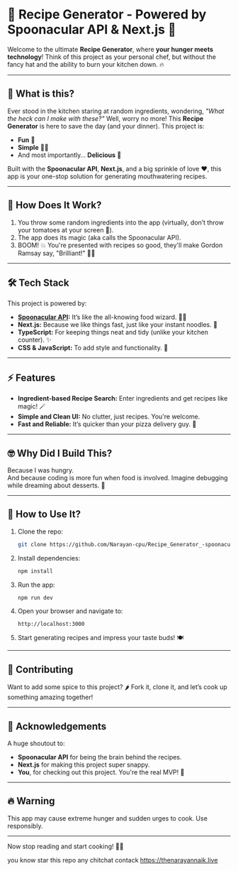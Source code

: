 # 🥘 Recipe Generator - Powered by Spoonacular API & Next.js 🍴  

Welcome to the ultimate **Recipe Generator**, where **your hunger meets technology**! Think of this project as your personal chef, but without the fancy hat and the ability to burn your kitchen down. 🔥

---

## 🧐 What is this?

Ever stood in the kitchen staring at random ingredients, wondering, *"What the heck can I make with these?"* Well, worry no more! This **Recipe Generator** is here to save the day (and your dinner). This project is:

- **Fun** 🎉
- **Simple** 🧑‍🍳
- And most importantly… **Delicious** 🤤

Built with the **Spoonacular API**, **Next.js**, and a big sprinkle of love ❤️, this app is your one-stop solution for generating mouthwatering recipes.

---

## 🚀 How Does It Work?

1. You throw some random ingredients into the app (virtually, don’t throw your tomatoes at your screen 🍅).
2. The app does its magic (aka calls the Spoonacular API).
3. BOOM! 💥 You're presented with recipes so good, they'll make Gordon Ramsay say, "Brilliant!" 🧂🍳

---

## 🛠️ Tech Stack

This project is powered by:

- **[Spoonacular API](https://spoonacular.com/food-api):** It’s like the all-knowing food wizard. 🧙‍♂️  
- **Next.js:** Because we like things fast, just like your instant noodles. 🍜
- **TypeScript:** For keeping things neat and tidy (unlike your kitchen counter). ✨  
- **CSS & JavaScript:** To add style and functionality. 🕺

---

## ⚡ Features

- **Ingredient-based Recipe Search:** Enter ingredients and get recipes like magic! 🪄
- **Simple and Clean UI:** No clutter, just recipes. You're welcome.  
- **Fast and Reliable:** It’s quicker than your pizza delivery guy. 🍕  

---

## 🤓 Why Did I Build This?

Because I was hungry.  
And because coding is more fun when food is involved. Imagine debugging while dreaming about desserts. 🍩

---

## 🍳 How to Use It?

1. Clone the repo:  
   ```bash
   git clone https://github.com/Narayan-cpu/Recipe_Generator_-spoonacular.git
   ```
2. Install dependencies:  
   ```bash
   npm install
   ```
3. Run the app:  
   ```bash
   npm run dev
   ```
4. Open your browser and navigate to:  
   ```
   http://localhost:3000
   ```
5. Start generating recipes and impress your taste buds! 🍽️

---

## 🥳 Contributing

Want to add some spice to this project? 🌶️ Fork it, clone it, and let’s cook up something amazing together!  

---

## 🥂 Acknowledgements

A huge shoutout to:

- **Spoonacular API** for being the brain behind the recipes.  
- **Next.js** for making this project super snappy.  
- **You**, for checking out this project. You're the real MVP! 🙌

---

## 🔥 Warning

This app may cause extreme hunger and sudden urges to cook. Use responsibly.  

---

Now stop reading and start cooking! 🍳✨  

you know star this repo any chitchat contack https://thenarayannaik.live
